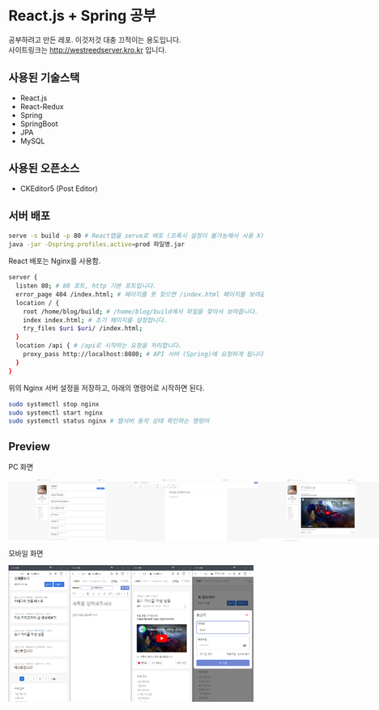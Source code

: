# React.js + Spring 공부

공부하려고 만든 레포. 이것저것 대충 끄적이는 용도입니다. <br>
사이트링크는 http://westreedserver.kro.kr 입니다. <br>

## 사용된 기술스택

* React.js
* React-Redux
* Spring
* SpringBoot
* JPA
* MySQL

## 사용된 오픈소스

* CKEditor5 (Post Editor)

## 서버 배포

```bash
serve -s build -p 80 # React앱을 serve로 배포 (프록시 설정이 불가능해서 사용 X)
java -jar -Dspring.profiles.active=prod 파일명.jar
```

React 배포는 Nginx를 사용함.
```bash
server {
  listen 80; # 80 포트, http 기본 포트입니다.
  error_page 404 /index.html; # 페이지를 못 찾으면 /index.html 페이지를 보여줍니다.
  location / {
    root /home/blog/build; # /home/blog/build에서 파일을 찾아서 보여줍니다.
    index index.html; # 초기 페이지를 설정합니다.
    try_files $uri $uri/ /index.html;
  }
  location /api { # /api로 시작하는 요청을 처리합니다.
    proxy_pass http://localhost:8080; # API 서버 (Spring)에 요청하게 됩니다.
  }
}
```

위의 Nginx 서버 설정을 저장하고, 아래의 명령어로 시작하면 된다.

```bash
sudo systemctl stop nginx
sudo systemctl start nginx
sudo systemctl status nginx # 웹서버 동작 상태 확인하는 명령어
```

## Preview

PC 화면
<div style="display:flex; flex-direction:row;">
  <img src="https://github.com/westreed/React-Spring-Blog/blob/main/img/PC-1.png" width="49%" height="49%" />
  <img src="https://github.com/westreed/React-Spring-Blog/blob/main/img/PC-2.png" width="49%" height="49%" />
  <img src="https://github.com/westreed/React-Spring-Blog/blob/main/img/PC-3.png" width="49%" height="49%" />
  <img src="https://github.com/westreed/React-Spring-Blog/blob/main/img/PC-4.png" width="49%" height="49%" />
</div>


모바일 화면
<div style="display:flex; flex-direction:row;">
  <img src="https://github.com/westreed/React-Spring-Blog/blob/main/img/M-1.png" width="24%" height="24%" />
  <img src="https://github.com/westreed/React-Spring-Blog/blob/main/img/M-2.png" width="24%" height="24%" />
  <img src="https://github.com/westreed/React-Spring-Blog/blob/main/img/M-3.png" width="24%" height="24%" />
  <img src="https://github.com/westreed/React-Spring-Blog/blob/main/img/M-4.png" width="24%" height="24%" />
</div>
